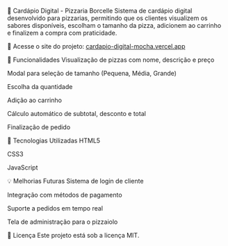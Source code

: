 🍕 Cardápio Digital - Pizzaria Borcelle
Sistema de cardápio digital desenvolvido para pizzarias, permitindo que os clientes visualizem os sabores disponíveis, escolham o tamanho da pizza, adicionem ao carrinho e finalizem a compra com praticidade.

🔗 Acesse o site do projeto:
[cardapio-digital-mocha.vercel.app](https://cardapio-digital-mocha.vercel.app/)

🚀 Funcionalidades
Visualização de pizzas com nome, descrição e preço

Modal para seleção de tamanho (Pequena, Média, Grande)

Escolha da quantidade

Adição ao carrinho

Cálculo automático de subtotal, desconto e total

Finalização de pedido

🧪 Tecnologias Utilizadas
HTML5

CSS3

JavaScript 

💡 Melhorias Futuras
Sistema de login de cliente

Integração com métodos de pagamento

Suporte a pedidos em tempo real

Tela de administração para o pizzaiolo

📄 Licença
Este projeto está sob a licença MIT.
